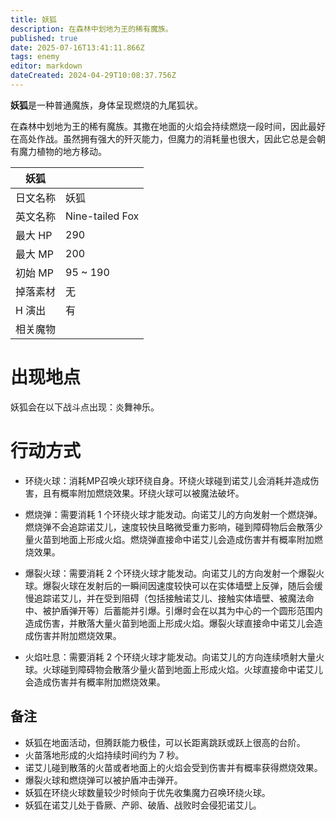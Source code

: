 ```yaml
---
title: 妖狐
description: 在森林中划地为王的稀有魔族。
published: true
date: 2025-07-16T13:41:11.866Z
tags: enemy
editor: markdown
dateCreated: 2024-04-29T10:08:37.756Z
---
```


**妖狐**是一种普通魔族，身体呈现燃烧的九尾狐状。

在森林中划地为王的稀有魔族。其撒在地面的火焰会持续燃烧一段时间，因此最好在高处作战。虽然拥有强大的歼灭能力，但魔力的消耗量也很大，因此它总是会朝有魔力植物的地方移动。

<!-- 在这里放置图像 -->

| 妖狐 ||
| - | - |
| 日文名称 | <span lang="ja">妖狐</span> |
| 英文名称 | Nine-tailed Fox |
| 最大 HP | 290 |
| 最大 MP | 200 |
| 初始 MP | 95 ~ 190 |
| 掉落素材 | 无 |
| H 演出 | 有 |
| 相关魔物 |  |

# 出现地点

妖狐会在以下战斗点出现：炎舞神乐。

# 行动方式

- 环绕火球：消耗MP召唤火球环绕自身。环绕火球碰到诺艾儿会消耗并造成伤害，且有概率附加燃烧效果。环绕火球可以被魔法破坏。

- 燃烧弹：需要消耗 1 个环绕火球才能发动。向诺艾儿的方向发射一个燃烧弹。燃烧弹不会追踪诺艾儿，速度较快且略微受重力影响，碰到障碍物后会散落少量火苗到地面上形成火焰。燃烧弹直接命中诺艾儿会造成伤害并有概率附加燃烧效果。

- 爆裂火球：需要消耗 2 个环绕火球才能发动。向诺艾儿的方向发射一个爆裂火球。爆裂火球在发射后的一瞬间因速度较快可以在实体墙壁上反弹，随后会缓慢追踪诺艾儿，并在受到阻碍（包括接触诺艾儿、接触实体墙壁、被魔法命中、被护盾弹开等）后蓄能并引爆。引爆时会在以其为中心的一个圆形范围内造成伤害，并散落大量火苗到地面上形成火焰。爆裂火球直接命中诺艾儿会造成伤害并附加燃烧效果。

- 火焰吐息：需要消耗 2 个环绕火球才能发动。向诺艾儿的方向连续喷射大量火球。火球碰到障碍物会散落少量火苗到地面上形成火焰。火球直接命中诺艾儿会造成伤害并有概率附加燃烧效果。

## 备注

- 妖狐在地面活动，但腾跃能力极佳，可以长距离跳跃或跃上很高的台阶。
- 火苗落地形成的火焰持续时间约为 7 秒。
- 诺艾儿碰到散落的火苗或者地面上的火焰会受到伤害并有概率获得燃烧效果。
- 爆裂火球和燃烧弹可以被护盾冲击弹开。
- 妖狐在环绕火球数量较少时倾向于优先收集魔力召唤环绕火球。
- 妖狐在诺艾儿处于昏厥、产卵、破盾、战败时会侵犯诺艾儿。
